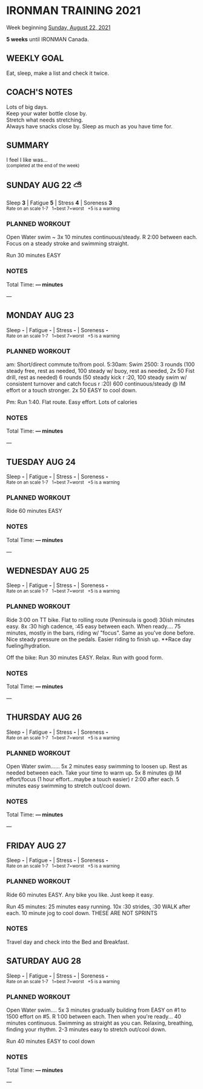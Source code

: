 # IRONMAN TRAINING 2021
Week beginning [Sunday, August 22, 2021](javascript:flick('sun');)

**5 weeks** until IRONMAN Canada.

## WEEKLY GOAL
Eat, sleep, make a list and check it twice.

## COACH'S NOTES
Lots of big days.   
Keep your water bottle close by.    
Stretch what needs stretching.    
Always have snacks close by. Sleep as much as you have time for.

## SUMMARY
I feel I like was...  
<sup>(completed at the end of the week)</sup>
<!-- GOOD TO GO! -->

<!---->
## SUNDAY AUG 22 ⛅️
Sleep **3** | Fatigue **5** | Stress **4** | Soreness **3**  
<sup>Rate on an scale 1-7 &nbsp; 1=best 7=worst &nbsp; +5 is a warning</sup>

### PLANNED WORKOUT
Open Water swim ~ 3x 10 minutes continuous/steady. R 2:00 between each. Focus on a steady stroke and swimming straight. 

Run 30 minutes EASY

### NOTES
Total Time: **&mdash; minutes**

&mdash; 


<!---->
## MONDAY AUG 23
Sleep **-** | Fatigue **-** | Stress **-** | Soreness **-**  
<sup>Rate on an scale 1-7 &nbsp; 1=best 7=worst &nbsp; +5 is a warning</sup>

### PLANNED WORKOUT
am: Short/direct commute to/from pool. 
5:30am: Swim 2500: 
3 rounds (100 steady free, rest as needed, 100 steady w/ buoy, rest as needed, 2x 50 Fist drill, rest as needed) 
6 rounds (50 steady kick r :20, 100 steady swim w/ consistent turnover and catch focus r :20)
600 continuous/steady @ IM effort or a touch stronger. 
2x 50 EASY to cool down.

Pm: Run 1:40. Flat route. Easy effort. Lots of calories

### NOTES
Total Time: **&mdash; minutes**

&mdash; 


<!---->
## TUESDAY AUG 24
Sleep **-** | Fatigue **-** | Stress **-** | Soreness **-**  
<sup>Rate on an scale 1-7 &nbsp; 1=best 7=worst &nbsp; +5 is a warning</sup>

### PLANNED WORKOUT
Ride 60 minutes EASY

### NOTES
Total Time: **&mdash; minutes**

&mdash; 


<!---->
## WEDNESDAY AUG 25
Sleep **-** | Fatigue **-** | Stress **-** | Soreness **-**  
<sup>Rate on an scale 1-7 &nbsp; 1=best 7=worst &nbsp; +5 is a warning</sup>

### PLANNED WORKOUT
Ride 3:00 on TT bike. Flat to rolling route (Peninsula is good) 
30ish minutes easy. 8x :30 high cadence, :45 easy between each. When ready....
75 minutes, mostly in the bars, riding w/ "focus". Same as you've done before. Nice steady pressure on the pedals. 
Easier riding to finish up. 
**Race day fueling/hydration.

Off the bike: Run 30 minutes EASY. Relax. Run with good form.

### NOTES
Total Time: **&mdash; minutes**

&mdash; 


<!---->
## THURSDAY AUG 26
Sleep **-** | Fatigue **-** | Stress **-** | Soreness **-**  
<sup>Rate on an scale 1-7 &nbsp; 1=best 7=worst &nbsp; +5 is a warning</sup>

### PLANNED WORKOUT
Open Water swim......
5x 2 minutes easy swimming to loosen up. Rest as needed between each. Take your time to warm up. 
5x 8 minutes @ IM effort/focus (1 hour effort...maybe a touch easier) r 2:00 after each. 
5 minutes easy swimming to stretch out/cool down.

### NOTES
Total Time: **&mdash; minutes**

&mdash; 


<!---->
## FRIDAY AUG 27
Sleep **-** | Fatigue **-** | Stress **-** | Soreness **-**  
<sup>Rate on an scale 1-7 &nbsp; 1=best 7=worst &nbsp; +5 is a warning</sup>

### PLANNED WORKOUT
Ride 60 minutes EASY. Any bike you like. Just keep it easy.

Run 45 minutes: 25 minutes easy running. 10x :30 strides, :30 WALK after each. 10 minute jog to cool down.
THESE ARE NOT SPRINTS​

### NOTES
Travel day and check into the Bed and Breakfast.


<!---->
## SATURDAY AUG 28
Sleep **-** | Fatigue **-** | Stress **-** | Soreness **-**  
<sup>Rate on an scale 1-7 &nbsp; 1=best 7=worst &nbsp; +5 is a warning</sup>

### PLANNED WORKOUT
Open Water swim....
5x 3 minutes gradually building from EASY on #1 to 1500 effort on #5. R 1:00 between each. Then when you're ready...
40 minutes continuous. Swimming as straight as you can. Relaxing, breathing, finding your rhythm. 
2-3 minutes easy to stretch out/cool down.

Run 40 minutes EASY to cool down

### NOTES
Total Time: **&mdash; minutes**

&mdash; 


<!---->
